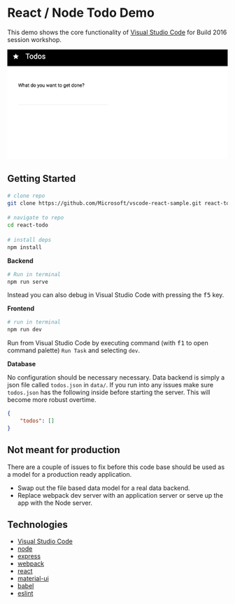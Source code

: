 # React / Node Todo Demo

This demo shows the core functionality of
[Visual Studio Code](https://code.visualstudio.com) for Build 2016 session
workshop.

![todo demo](/media/todo_demo.gif)

## Getting Started

```bash
# clone repo
git clone https://github.com/Microsoft/vscode-react-sample.git react-todo

# navigate to repo
cd react-todo

# install deps
npm install
```

**Backend**

```bash
# Run in terminal
npm run serve
```

Instead you can also debug in Visual Studio Code with pressing the <kbd>f5</kbd>
key.

**Frontend**

```bash
# run in terminal
npm run dev
```

Run from Visual Studio Code by executing command (with <kbd>f1</kbd> to open
command palette) `Run Task` and selecting `dev`.

**Database**

No configuration should be necessary necessary. Data backend is simply a json
file called `todos.json` in `data/`. If you run into any issues make sure
`todos.json` has the following inside before starting the server. This will
become more robust overtime.

```json
{
	"todos": []
}
```

## Not meant for production

There are a couple of issues to fix before this code base should be used as a
model for a production ready application.

-   Swap out the file based data model for a real data backend.
-   Replace webpack dev server with an application server or serve up the app
    with the Node server.

## Technologies

-   [Visual Studio Code](https://code.visualstudio.com)
-   [node](https://nodejs.org/en/)
-   [express](http://expressjs.com/)
-   [webpack](https://webpack.github.io/)
-   [react](https://facebook.github.io/react/)
-   [material-ui](http://www.material-ui.com/#/)
-   [babel](https://babeljs.io/)
-   [eslint](http://eslint.org/)
